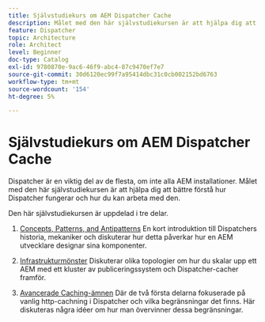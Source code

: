 ```yaml
---
title: Självstudiekurs om AEM Dispatcher Cache
description: Målet med den här självstudiekursen är att hjälpa dig att bättre förstå hur Dispatcher fungerar och hur du kan arbeta med den.
feature: Dispatcher
topic: Architecture
role: Architect
level: Beginner
doc-type: Catalog
exl-id: 9780870e-9ac6-46f9-abc4-87c9470ef7e7
source-git-commit: 30d6120ec99f7a95414dbc31c0cb002152bd6763
workflow-type: tm+mt
source-wordcount: '154'
ht-degree: 5%

---
```


# Självstudiekurs om AEM Dispatcher Cache

Dispatcher är en viktig del av de flesta, om inte alla AEM installationer. Målet med den här självstudiekursen är att hjälpa dig att bättre förstå hur Dispatcher fungerar och hur du kan arbeta med den.

Den här självstudiekursen är uppdelad i tre delar.

1. [Concepts, Patterns, and Antipatterns](chapter-1.md)
En kort introduktion till Dispatchers historia, mekaniker och diskuterar hur detta påverkar hur en AEM utvecklare designar sina komponenter.

1. [Infrastrukturmönster](chapter-2.md)
Diskuterar olika topologier om hur du skalar upp ett AEM med ett kluster av publiceringssystem och Dispatcher-cacher framför.

1. [Avancerade Caching-ämnen](chapter-3.md)
Där de två första delarna fokuserade på vanlig http-cachning i Dispatcher och vilka begränsningar det finns. Här diskuteras några idéer om hur man övervinner dessa begränsningar.
